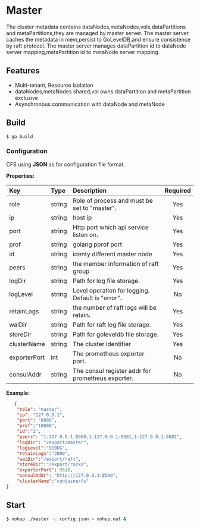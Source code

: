# Master

  The cluster metadata contains dataNodes,metaNodes,vols,dataPartitions and metaPartitions,they are managed by master server. The master server caches the metadata in mem,persist to GoLevelDB,and ensure consistence by raft protocol.
  The master server manages dataPartition id to dataNode server mapping,metaPartition id to metaNode server mapping.

## Features

- Multi-tenant, Resource Isolation
- dataNodes,metaNodes shared,vol owns dataPartition and metaPartition exclusive
- Asynchronous communication with dataNode and metaNode

## Build

```shell
$ go build
```
### Configuration

CFS using **JSON** as for configuration file format.

**Properties:**

| Key           | Type     | Description                                      | Required |
| :---------    | :------- | :----------------------------------------------- | :------: |
| role          | string   | Role of process and must be set to "master".     | Yes      |
| ip            | string   | host ip                                          | Yes      |
| port          | string   | Http port which api service listen on.           | Yes      |
| prof          | string   | golang pprof port                                | Yes      |
| id            | string   | identy different master node                     | Yes      |
| peers         | string   | the member information of raft group             | Yes      |
| logDir        | string   | Path for log file storage.                       | Yes      |
| logLevel      | string   | Level operation for logging. Default is "error". | No       |
| retainLogs    | string   | the number of raft logs will be retain.          | Yes      |
| walDir        | string   | Path for raft log file storage.                  | Yes      |
| storeDir      | string   | Path for goleveldb file storage.                 | Yes      |
| clusterName   | string   | The cluster identifier                           | Yes      |
| exporterPort  | int      | The prometheus exporter port.                    | No      |
| consulAddr    | string   | The consul register addr for prometheus exporter.| No      |

**Example:**

```json
   {
    "role": "master",
    "ip": "127.0.0.1",
    "port": "8080",
    "prof":"10088",
    "id":"1",
    "peers": "1:127.0.0.1:8080,1:127.0.0.1:8081,1:127.0.0.1:8082",
    "logDir": "/export/master",
    "logLevel":"DEBUG",
    "retainLogs":"2000",
    "walDir":"/export/raft",
    "storeDir":"/export/rocks",
    "exporterPort": 9510,
    "consulAddr": "http://127.0.0.1:8500",
    "clusterName":"containerfs"
}
```

## Start
```sh
$ nohup ./master -c config.json > nohup.out &
```